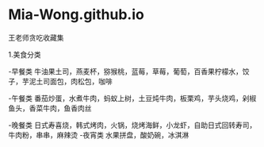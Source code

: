# Mia-Wong.github.io
王老师贪吃收藏集

1.美食分类


-早餐类
牛油果土司，燕麦杯，猕猴桃，蓝莓，草莓，葡萄，百香果柠檬水，饺子，芋泥土司面包，肉松包，咖啡


-午餐类
番茄炒蛋，水煮牛肉，蚂蚁上树，土豆炖牛肉，板栗鸡，芋头烧鸡，剁椒鱼头，香菜牛肉，鱼香肉丝


-晚餐类
日式寿喜烧，韩式烤肉，火锅，烧烤海鲜，小龙虾，自助日式回转寿司，牛肉粉，串串，麻辣烫
-夜宵类
水果拼盘，酸奶碗，冰淇淋
